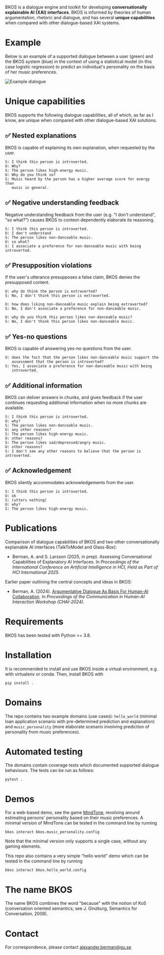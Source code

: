 BKOS is a dialogue engine and toolkit for developing **conversationally explainable AI (XAI) interfaces**. BKOS is informed by theories of human argumentation, rhetoric and dialogue, and has several **unique capabilities** when compared with other dialogue-based XAI systems.

# Example
Below is an example of a supported dialogue between a user (green) and the BKOS system (blue) in the context of using a statistical model (in this case logistic regression) to predict an individual's personality on the basis of her music preferences.

![Example dialogue](docs/dialogs/example.png)

# Unique capabilities
BKOS supports the following dialogue capabilities, all of which, as far as I know, are unique when compared with other dialogue-based XAI solutions.

## ✅ Nested explanations
BKOS is capable of explaining its own explanation, when requested by the user.

```
S: I think this person is introverted.
U: Why?
S: The person likes high-energy music.
U: Why do you think so?
S: Music heard by the person has a higher average score for energy than
   music in general.
```

## ✅ Negative understanding feedback
Negative understanding feedback from the user (e.g. "I don't understand", "so what?") causes BKOS to context-dependently elaborate its reasoning.

```
S: I think this person is introverted.
U: I don't understand
S: The person likes non-danceable music.
U: so what?
S: I associate a preference for non-danceable music with being introverted.
```

## ✅ Presupposition violations
If the user's utterance presupposes a false claim, BKOS denies the presupposed content.

```
U: why do think the person is extraverted?
S: No, I don't think this person is extraverted.
```

```
U: how does liking non-danceable music explain being extraverted?
S: No, I don't associate a preference for non-danceable music.
```

```
U: why do you think this person likes non-danceable music?
S: No, I don't think this person likes non-danceable music.
```

## ✅ Yes-no questions
BKOS is capable of answering yes-no questions from the user.

```
U: does the fact that the person likes non-danceable music support the
   assessment that the person is introverted?
S: Yes, I associate a preference for non-danceable music with being
   introverted.
```

## ✅ Additional information
BKOS can deliver answers in chunks, and gives feedback if the user continues requesting additional information when no more chunks are available.

```
S: I think this person is introverted.
U: why?
S: The person likes non-danceable music.
U: any other reasons?
S: The person likes high-energy music.
U: other reasons?
S: The person likes sad/depressed/angry music.
U: other reasons?
S: I don't see any other reasons to believe that the person is introverted.
```

## ✅ Acknowledgement
BKOS silently accommodates acknowledgements from the user.

```
S: I think this person is introverted.
U: ok
S: (utters nothing)
U: why?
S: The person likes high-energy music.    
```

# Publications
Comparison of dialogue capabilities of BKOS and two other conversationally explainable AI interfaces (TalkToModel and Glass-Box):

* Berman, A. and S. Larsson (2025, in prep). Assessing Conversational Capabilities of Explanatory AI Interfaces. In *Proceedings of the International Conference on Artificial Intelligence in HCI, Held as Part of HCI International 2025*. 

Earlier paper outlining the central concepts and ideas in BKOS:

* Berman, A. (2024). [Argumentative Dialogue As Basis For Human-AI Collaboration](https://ceur-ws.org/Vol-3825/short3-2.pdf). In *Proceedings of the Communication in Human-AI Interaction Workshop (CHAI-2024)*.

# Requirements
BKOS has been tested with Python >= 3.8.

# Installation
It is recommended to install and use BKOS inside a virtual environment, e.g. with virtualenv or conda. Then, install BKOS with

```commandline
pip install .
```

# Domains
The repo contains two example domains (use cases): `hello_world` (minimal loan application scenario with pre-determined prediction and explanation) and `music_personality` (more elaborate scenario involving prediction of personality from music preferences).

# Automated testing
The domains contain coverage tests which documented supported dialogue behaviours. The tests can be run as follows:

```commandline
pytest .
```
# Demos
For a web-based demo, see the game [MindTone](https://dev.clasp.gu.se/mindtone/), revolving around estimating persons' personality based on their music preferences. A minimal version of MindTone can be tested in the command line by running

```commandline
bkos interact bkos.music_personality.config
```

Note that the minimal version only supports a single case, without any gaming elements.

This repo also contains a very simple "hello world" demo which can be tested in the command line by running

```commandline
bkos interact bkos.hello_world.config
```

# The name BKOS
The name BKOS combines the word "because" with the notion of KoS (conversation oriented semantics; see J. Ginzburg, Semantics for Conversation, 2008).

# Contact
For correspondence, please contact alexander.berman@gu.se
